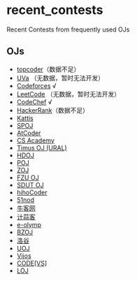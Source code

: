 # recent_contests
Recent Contests from frequently used OJs

## OJs

- [topcoder](https://www.topcoder.com/)（数据不足）
- [UVa](https://uva.onlinejudge.org/) （无数据，暂时无法开发）
- [Codeforces](https://codeforces.com/) √
- [LeetCode](https://leetcode.com/) （无数据，暂时无法开发）
- [CodeChef](https://www.codechef.com/) √
- [HackerRank](https://www.hackerrank.com/)（数据不足）
- [Kattis](https://open.kattis.com/)
- [SPOJ](https://www.spoj.com/)
- [AtCoder](https://atcoder.jp/)
- [CS Academy](https://csacademy.com/)
- [Timus OJ (URAL)](http://acm.timus.ru/)
- [HDOJ](http://acm.hdu.edu.cn/)
- [POJ](http://poj.org/)
- [ZOJ](http://acm.zju.edu.cn/onlinejudge/)
- [FZU OJ](http://acm.fzu.edu.cn/)
- [SDUT OJ](https://acm.sdut.edu.cn/onlinejudge2/)
- [hihoCoder](https://hihocoder.com/)
- [51nod](https://www.51nod.com/)
- [牛客网](https://www.nowcoder.com/)
- [计蒜客](https://www.jisuanke.com/)
- [e-olymp](https://www.e-olymp.com/)
- [BZOJ](https://www.lydsy.com/JudgeOnline/)
- [洛谷](https://www.luogu.org/)
- [UOJ](http://uoj.ac/)
- [Vijos](https://vijos.org/)
- [CODE\[VS\]](http://codevs.cn/)
- [LOJ](https://loj.ac/)
